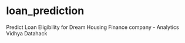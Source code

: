# loan_prediction
Predict Loan Eligibility for Dream Housing Finance company - Analytics Vidhya Datahack 
